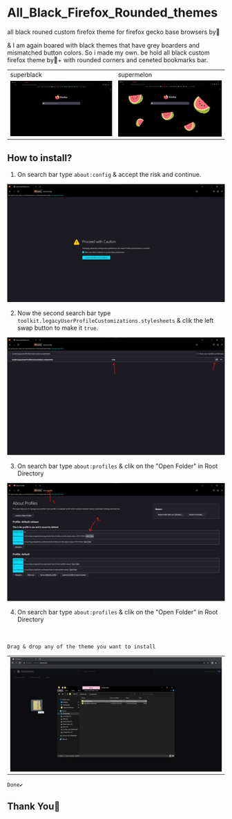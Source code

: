 # All_Black_Firefox_Rounded_themes
all black rouned custom firefox theme for firefox gecko base browsers by🍉

& I am again boared with black themes that have grey boarders and mismatched button colors. So i made my own. be hold all black custom firefox theme by🍉+ with rounded corners and ceneted bookmarks bar.


 <table>
   <td>superblack</td>
   <td>supermelon</td>
  <tr>
    <td><img src="https://github.com/Nayemhasan/All_Black_Firefox_Rounded_themes/blob/main/pics/blk.jpg"></td>
    <td><img src="https://github.com/Nayemhasan/All_Black_Firefox_Rounded_themes/blob/main/pics/blkmelon.jpg"></td>
  </tr>
 </table>


## How to install?
  1. On search bar type `about:config` & accept the risk and continue.
  <tr>
    <td><img src="https://github.com/Nayemhasan/All_Black_Firefox_Rounded_themes/blob/main/pics/aboutConfig.jpg"></td>
  </tr>

  2. Now the second search bar type `toolkit.legacyUserProfileCustomizations.stylesheets` & clik the left swap button to make it `true`.
  <tr>
    <td><img src="https://github.com/Nayemhasan/All_Black_Firefox_Rounded_themes/blob/main/pics/true.jpg"></td>
  </tr>

  3. On search bar type `about:profiles` & clik on the "Open Folder" in Root Directory
  <tr>
    <td><img src="https://github.com/Nayemhasan/All_Black_Firefox_Rounded_themes/blob/main/pics/abtprofiles.jpg"></td>
  </tr>

  4. On search bar type `about:profiles` & clik on the "Open Folder" in Root Directory
  <tr>
    <td><img src=""></td>
  </tr>



  `Drag & drop any of the theme you want to install`
    <table>
  <tr>
    <td><img src="https://github.com/Nayemhasan/All_Black_Chrome_themes/blob/main/pics/steps/3.jpg"></td>
  </tr>
 </table>

  `Done✔`

## Thank You🍉
